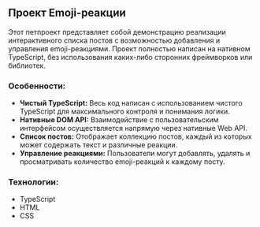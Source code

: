 ## Проект Emoji-реакции

Этот петпроект представляет собой демонстрацию реализации интерактивного списка постов с возможностью добавления и управления emoji-реакциями. Проект полностью написан на нативном TypeScript, без использования каких-либо сторонних фреймворков или библиотек.

### Особенности:

*   **Чистый TypeScript:** Весь код написан с использованием чистого TypeScript для максимального контроля и понимания логики.
*   **Нативные DOM API:** Взаимодействие с пользовательским интерфейсом осуществляется напрямую через нативные Web API.
*   **Список постов:** Отображает коллекцию постов, каждый из которых может содержать текст и различные реакции.
*   **Управление реакциями:** Пользователи могут добавлять, удалять и просматривать количество emoji-реакций к каждому посту.

### Технологии:

*   TypeScript
*   HTML
*   CSS
